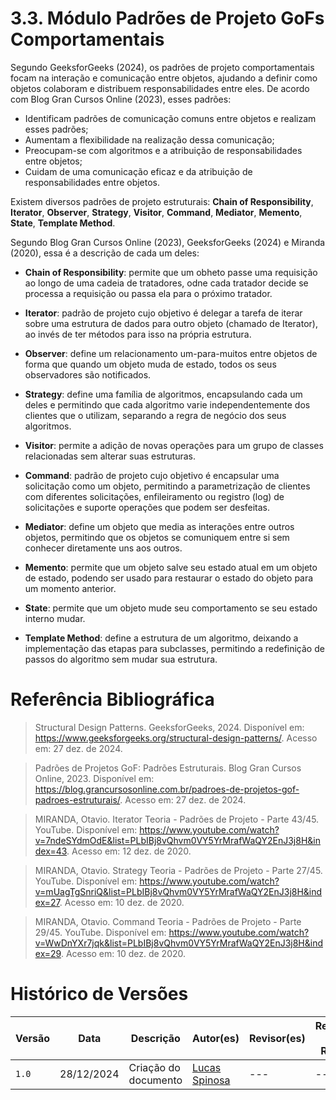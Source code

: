 # 3.3. Módulo Padrões de Projeto GoFs Comportamentais

Segundo GeeksforGeeks (2024), os padrões de projeto comportamentais focam na interação e comunicação entre objetos, ajudando a definir como objetos colaboram e distribuem responsabilidades entre eles. De acordo com Blog Gran Cursos Online (2023), esses padrões:

- Identificam padrões de comunicação comuns entre objetos e realizam esses padrões;
- Aumentam a flexibilidade na realização dessa comunicação;
- Preocupam-se com algoritmos e a atribuição de responsabilidades entre objetos;
- Cuidam de uma comunicação eficaz e da atribuição de responsabilidades entre objetos.

Existem diversos padrões de projeto estruturais: **Chain of Responsibility**, **Iterator**, **Observer**, **Strategy**, **Visitor**, **Command**, **Mediator**, **Memento**, **State**, **Template Method**.

Segundo Blog Gran Cursos Online (2023), GeeksforGeeks (2024) e Miranda (2020), essa é a descrição de cada um deles:

- **Chain of Responsibility**: permite que um obheto passe uma requisição ao longo de uma cadeia de tratadores, odne cada tratador decide se processa a requisição ou passa ela para o próximo tratador.

- **Iterator**: padrão de projeto cujo objetivo é delegar a tarefa de iterar sobre uma estrutura de dados para outro objeto (chamado de Iterator), ao invés de ter métodos para isso na própria estrutura.

- **Observer**: define um relacionamento um-para-muitos entre objetos de forma que quando um objeto muda de estado, todos os seus observadores são notificados. 

- **Strategy**: define uma família de algoritmos, encapsulando cada um deles e permitindo que cada algoritmo varie independentemente dos clientes que o utilizam, separando a regra de negócio dos seus algoritmos.

- **Visitor**: permite a adição de novas operações para um grupo de classes relacionadas sem alterar suas estruturas.

- **Command**: padrão de projeto cujo objetivo é encapsular uma solicitação como um objeto, permitindo a parametrização de clientes com diferentes solicitações, enfileiramento ou registro (log) de solicitações e suporte operações que podem ser desfeitas.

- **Mediator**: define um objeto que media as interações entre outros objetos, permitindo que os objetos se comuniquem entre si sem conhecer diretamente uns aos outros.

- **Memento**: permite que um objeto salve seu estado atual em um objeto de estado, podendo ser usado para restaurar o estado do objeto para um momento anterior.

- **State**: permite que um objeto mude seu comportamento se seu estado interno mudar.

- **Template Method**: define a estrutura de um algoritmo, deixando a implementação das etapas para subclasses, permitindo a redefinição de passos do algoritmo sem mudar sua estrutura. 

# Referência Bibliográfica

> Structural Design Patterns. GeeksforGeeks, 2024. Disponível em: <https://www.geeksforgeeks.org/structural-design-patterns/>. Acesso em: 27 dez. de 2024.

> Padrões de Projetos GoF: Padrões Estruturais. Blog Gran Cursos Online, 2023. Disponível em: <https://blog.grancursosonline.com.br/padroes-de-projetos-gof-padroes-estruturais/>. Acesso em: 27 dez. de 2024.

> MIRANDA, Otavio. Iterator Teoria - Padrões de Projeto - Parte 43/45. YouTube. Disponível em: <https://www.youtube.com/watch?v=7ndeSYdmOdE&list=PLbIBj8vQhvm0VY5YrMrafWaQY2EnJ3j8H&index=43>. Acesso em: 12 dez. de 2020.

> MIRANDA, Otavio. Strategy Teoria - Padrões de Projeto - Parte 27/45. YouTube. Disponível em: <https://www.youtube.com/watch?v=mUagTgSnriQ&list=PLbIBj8vQhvm0VY5YrMrafWaQY2EnJ3j8H&index=27>. Acesso em: 10 dez. de 2020.

> MIRANDA, Otavio.  Command Teoria - Padrões de Projeto - Parte 29/45. YouTube. Disponível em: <https://www.youtube.com/watch?v=WwDnYXr7jqk&list=PLbIBj8vQhvm0VY5YrMrafWaQY2EnJ3j8H&index=29>. Acesso em: 10 dez. de 2020.

# Histórico de Versões

| Versão | Data       | Descrição            | Autor(es)                                        | Revisor(es) | Resultado da Revisão |
| ------ | ---------- | -------------------- | ------------------------------------------------ | ----------- | -------------------- |
| `1.0`  | 28/12/2024 | Criação do documento | [Lucas Spinosa](https://github.com/LucasSpinosa) | ---         | ---                  |